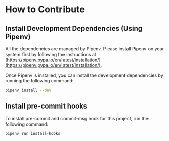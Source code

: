 # How to Contribute

## Install Development Dependencies (Using Pipenv)

All the dependencies are managed by Pipenv. Please install Pipenv on your system first by following the instructions at [https://pipenv.pypa.io/en/latest/installation/](https://pipenv.pypa.io/en/latest/installation/).

Once Pipenv is installed, you can install the development dependencies by running the following command:

```bash
pipenv install --dev
```

## Install pre-commit hooks

To install pre-commit and commit-msg hook for this project, run the following command:

```bash
pipenv run install-hooks
```
